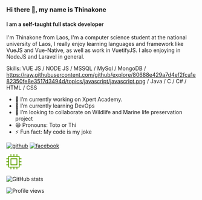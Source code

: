 ### Hi there 👋, my name is Thinakone
#### I am a self-taught full stack developer
I'm Thinakone from Laos, I'm a computer science student at the national university of Laos, I really enjoy learning languages and framework like VueJS and Vue-Native, as well as work in VuetifyJS. I also enjoying in NodeJS and Laravel in general.

Skills:   VUE JS / NODE JS / MSSQL / MySql / MongoDB / https://raw.githubusercontent.com/github/explore/80688e429a7d4ef2fca1e82350fe8e3517d3494d/topics/javascript/javascript.png / Java / C / C# / HTML / CSS

- 🔭 I’m currently working on Xpert Academy. 
- 🌱 I’m currently learning DevOps 
- 👯 I’m looking to collaborate on Wildlife and Marine life preservation project 
- 😄 Pronouns: Toto or Thi 
- ⚡ Fun fact: My code is my joke 


[<img src='https://cdn.jsdelivr.net/npm/simple-icons@3.0.1/icons/github.svg' alt='github' height='40'>](https://github.com/Toto-thi)  [<img src='https://cdn.jsdelivr.net/npm/simple-icons@3.0.1/icons/facebook.svg' alt='facebook' height='40'>](https://www.facebook.com/TotoThii)  

<a href='https://docs.github.com/en/developers'><img src='https://raw.githubusercontent.com/acervenky/animated-github-badges/master/assets/devbadge.gif' width='40' height='40'></a> 

![GitHub stats](https://github-readme-stats.vercel.app/api?username=Toto-thi&show_icons=true)  

![Profile views](https://gpvc.arturio.dev/Toto-thi)  
